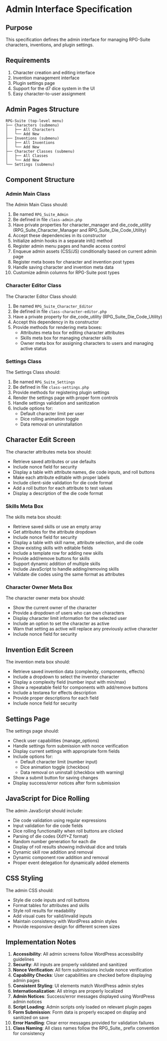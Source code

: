 # Admin Interface Specification

## Purpose
This specification defines the admin interface for managing RPG-Suite characters, inventions, and plugin settings.

## Requirements
1. Character creation and editing interface
2. Invention management interface 
3. Plugin settings page
4. Support for the d7 dice system in the UI
5. Easy character-to-user assignment

## Admin Pages Structure

```
RPG-Suite (top-level menu)
├── Characters (submenu)
│   ├── All Characters
│   └── Add New
├── Inventions (submenu)
│   ├── All Inventions
│   └── Add New
├── Character Classes (submenu)
│   ├── All Classes
│   └── Add New
└── Settings (submenu)
```

## Component Structure

### Admin Main Class

The Admin Main Class should:
1. Be named `RPG_Suite_Admin`
2. Be defined in file `class-admin.php`
3. Have private properties for character_manager and die_code_utility (RPG_Suite_Character_Manager and RPG_Suite_Die_Code_Utility)
4. Accept these dependencies in its constructor
5. Initialize admin hooks in a separate init() method
6. Register admin menu pages and handle access control
7. Enqueue admin assets (CSS/JS) conditionally based on current admin page
8. Register meta boxes for character and invention post types
9. Handle saving character and invention meta data
10. Customize admin columns for RPG-Suite post types

### Character Editor Class

The Character Editor Class should:
1. Be named `RPG_Suite_Character_Editor`
2. Be defined in file `class-character-editor.php`
3. Have a private property for die_code_utility (RPG_Suite_Die_Code_Utility)
4. Accept this dependency in its constructor
5. Provide methods for rendering meta boxes:
   - Attributes meta box for editing character attributes
   - Skills meta box for managing character skills
   - Owner meta box for assigning characters to users and managing active status

### Settings Class

The Settings Class should:
1. Be named `RPG_Suite_Settings`
2. Be defined in file `class-settings.php`
3. Provide methods for registering plugin settings
4. Render the settings page with proper form controls
5. Handle settings validation and sanitization
6. Include options for:
   - Default character limit per user
   - Dice rolling animation toggle
   - Data removal on uninstallation

## Character Edit Screen

The character attributes meta box should:
- Retrieve saved attributes or use defaults
- Include nonce field for security
- Display a table with attribute names, die code inputs, and roll buttons
- Make each attribute editable with proper labels
- Include client-side validation for die code format
- Add a roll button for each attribute to test values
- Display a description of the die code format

### Skills Meta Box

The skills meta box should:
- Retrieve saved skills or use an empty array
- Get attributes for the attribute dropdown
- Include nonce field for security
- Display a table with skill name, attribute selection, and die code
- Show existing skills with editable fields
- Include a template row for adding new skills
- Provide add/remove buttons for skills
- Support dynamic addition of multiple skills
- Include JavaScript to handle adding/removing skills
- Validate die codes using the same format as attributes

### Character Owner Meta Box

The character owner meta box should:
- Show the current owner of the character
- Provide a dropdown of users who can own characters
- Display character limit information for the selected user
- Include an option to set the character as active
- Warn that setting as active will replace any previously active character
- Include nonce field for security

## Invention Edit Screen

The invention meta box should:
- Retrieve saved invention data (complexity, components, effects)
- Include a dropdown to select the inventor character
- Display a complexity field (number input with min/max)
- Show a repeatable field for components with add/remove buttons
- Include a textarea for effects description
- Provide proper descriptions for each field
- Include nonce field for security

## Settings Page

The settings page should:
- Check user capabilities (manage_options)
- Handle settings form submission with nonce verification
- Display current settings with appropriate form fields
- Include options for:
  - Default character limit (number input)
  - Dice animation toggle (checkbox)
  - Data removal on uninstall (checkbox with warning)
- Show a submit button for saving changes
- Display success/error notices after form submission

## JavaScript for Dice Rolling

The admin JavaScript should include:
- Die code validation using regular expressions
- Input validation for die code fields
- Dice rolling functionality when roll buttons are clicked
- Parsing of die codes (XdY+Z format)
- Random number generation for each die
- Display of roll results showing individual dice and totals
- Dynamic skill row addition and removal
- Dynamic component row addition and removal
- Proper event delegation for dynamically added elements

## CSS Styling

The admin CSS should:
- Style die code inputs and roll buttons
- Format tables for attributes and skills
- Style roll results for readability
- Add visual cues for valid/invalid inputs
- Maintain consistency with WordPress admin styles
- Provide responsive design for different screen sizes

## Implementation Notes

1. **Accessibility**: All admin screens follow WordPress accessibility guidelines
2. **Security**: All inputs are properly validated and sanitized
3. **Nonce Verification**: All form submissions include nonce verification
4. **Capability Checks**: User capabilities are checked before displaying admin pages
5. **Consistent Styling**: UI elements match WordPress admin styles
6. **Internationalization**: All strings are properly localized
7. **Admin Notices**: Success/error messages displayed using WordPress admin notices
8. **Script Loading**: Admin scripts only loaded on relevant plugin pages
9. **Form Submission**: Form data is properly escaped on display and sanitized on save
10. **Error Handling**: Clear error messages provided for validation failures
11. **Class Naming**: All class names follow the RPG_Suite_ prefix convention for consistency